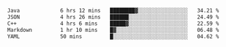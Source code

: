 <!--START_SECTION:waka-->

```txt
Java             6 hrs 12 mins   ████████▓░░░░░░░░░░░░░░░░   34.21 %
JSON             4 hrs 26 mins   ██████░░░░░░░░░░░░░░░░░░░   24.49 %
C++              4 hrs 6 mins    █████▓░░░░░░░░░░░░░░░░░░░   22.59 %
Markdown         1 hr 10 mins    █▓░░░░░░░░░░░░░░░░░░░░░░░   06.48 %
YAML             50 mins         █░░░░░░░░░░░░░░░░░░░░░░░░   04.62 %
```

<!--END_SECTION:waka-->
